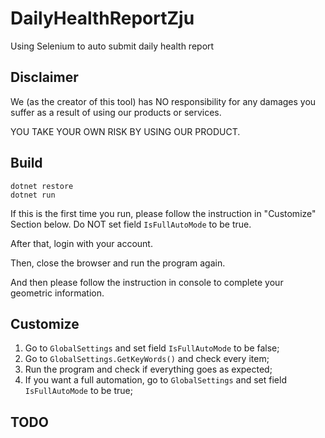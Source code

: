 # DailyHealthReportZju

Using Selenium to auto submit daily health report

## Disclaimer

We (as the creator of this tool) has NO responsibility for any damages you suffer as a result of using our products or services.

YOU TAKE YOUR OWN RISK BY USING OUR PRODUCT.

## Build

```shell
dotnet restore
dotnet run
```

If this is the first time you run, please follow the instruction in "Customize" Section below. Do NOT set field `IsFullAutoMode` to be true.

After that, login with your account.

Then, close the browser and run the program again.

And then please follow the instruction in console to complete your geometric information.

## Customize

1. Go to `GlobalSettings` and set field `IsFullAutoMode` to be false;
1. Go to `GlobalSettings.GetKeyWords()` and check every item;
1. Run the program and check if everything goes as expected;
1. If you want a full automation, go to `GlobalSettings` and set field `IsFullAutoMode` to be true;

## TODO
